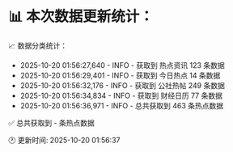 📊 本次数据更新统计：
==========================

📈 数据分类统计：
- 2025-10-20 01:56:27,640 - INFO - 获取到 热点资讯 123 条数据
- 2025-10-20 01:56:29,401 - INFO - 获取到 今日热点 14 条数据
- 2025-10-20 01:56:32,176 - INFO - 获取到 公社热帖 249 条数据
- 2025-10-20 01:56:34,834 - INFO - 获取到 财经日历 77 条数据
- 2025-10-20 01:56:36,971 - INFO - 总共获取到 463 条热点数据

✅ 总共获取到 - 条热点数据

🕐 更新时间: 2025-10-20 01:56:37
